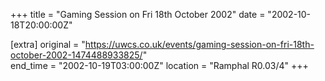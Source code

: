 +++
title = "Gaming Session on Fri 18th October 2002"
date = "2002-10-18T20:00:00Z"

[extra]
original = "https://uwcs.co.uk/events/gaming-session-on-fri-18th-october-2002-1474488933825/"    
end_time = "2002-10-19T03:00:00Z"
location = "Ramphal R0.03/4"
+++



